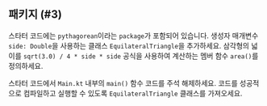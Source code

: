 ## 패키지 (#3)

스타터 코드에는 `pythagorean`이라는 `package`가 포함되어 있습니다. 생성자 매개변수 `side: Double`을 사용하는 클래스 `EquilateralTriangle`을 추가하세요. 삼각형의 넓이를 `sqrt(3.0) / 4 * side * side` 공식을 사용하여 계산하는 멤버 함수 `area()`를 정의하세요.

스타터 코드에서 `Main.kt` 내부의 `main()` 함수 코드를 주석 해제하세요. 코드를 성공적으로 컴파일하고 실행할 수 있도록 `EquilateralTriangle` 클래스를 가져오세요.